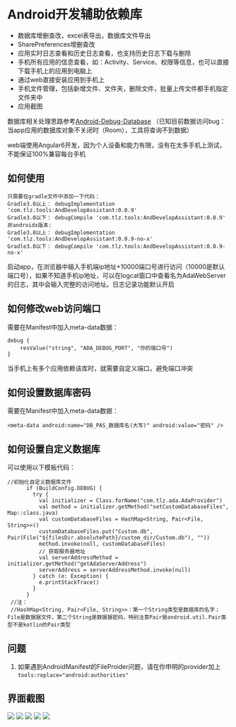 # Android开发辅助依赖库
- 数据库增删查改，excel表导出，数据库文件导出
- SharePreferences增删查改
- 应用实时日志查看和历史日志查看，也支持历史日志下载与删除
- 手机所有应用的信息查看，如：Activity、Service、权限等信息，也可以直接下载手机上的应用到电脑上
- 通过web直接安装应用到手机上
- 手机文件管理，包括新增文件、文件夹，删除文件，批量上传文件都手机指定文件夹中
- 应用截图

数据库相关处理思路参考[Android-Debug-Database](https://github.com/amitshekhariitbhu/Android-Debug-Database)
（已知目前数据访问bug：当app应用的数据库对象不关闭时（Room），工具将查询不到数据）

web端使用Angular6开发，因为个人设备和能力有限，没有在太多手机上测试，不能保证100%兼容每台手机

## 如何使用

```
只需要在gradle文件中添加一下代码：
Gradle3.0以上： debugImplementation 'com.tlz.tools:AndDevelopAssistant:0.0.9'
Gradle3.0以下： debugCompile 'com.tlz.tools:AndDevelopAssistant:0.0.9'
非androidx版本:
Gradle3.0以上： debugImplementation 'com.tlz.tools:AndDevelopAssistant:0.0.9-no-x'
Gradle3.0以下： debugCompile 'com.tlz.tools:AndDevelopAssistant:0.0.9-no-x'
```

启动app，在浏览器中输入手机端ip地址+10000端口号进行访问（10000是默认端口号），如果不知道手机ip地址，可以在logcat窗口中查看名为AdaWebServer的日志，其中会输入完整的访问地址。日志记录功能默认开启

## 如何修改web访问端口

需要在Manifest中加入meta-data数据：

```
debug {
    resValue("string", "ADA_DEBUG_PORT", "你的端口号")
}
```

当手机上有多个应用依赖该库时，就需要自定义端口，避免端口冲突

## 如何设置数据库密码

需要在Manifest中加入meta-data数据：

```
<meta-data android:name="DB_PAS_数据库名(大写)" android:value="密码" />
```

## 如何设置自定义数据库

可以使用以下模板代码：

```
//初始化自定义数据库文件
      if (BuildConfig.DEBUG) {
        try {
          val initializer = Class.forName("com.tlz.ada.AdaProvider")
          val method = initializer.getMethod("setCustomDatabaseFiles", Map::class.java)
          val customDatabaseFiles = HashMap<String, Pair<File, String>>()
          customDatabaseFiles.put("Custom.db", Pair(File("${filesDir.absolutePath}/custom_dir/Custom.db"), ""))
          method.invoke(null, customDatabaseFiles)
          // 获取服务器地址
          val serverAddressMethod = initializer.getMethod("getAdaServerAddress")
          serverAddress = serverAddressMethod.invoke(null)
        } catch (e: Exception) {
          e.printStackTrace()
        }
      }
 //注：
 //HashMap<String, Pair<File, String>>：第一个String类型是数据库的名字；File是数据据文件，第二个String是数据据密码，特别注意Pair是android.util.Pair类型不是kotlin的Pair类型
```

## 问题
1. 如果遇到AndroidManifest的FileProider问题，请在你申明的provider加上`tools:replace="android:authorities"`

## 界面截图

<img src="https://github.com/tomlezen/AndDevelopAssistant/blob/master/screenshots/Log.png"></img>
<img src="https://github.com/tomlezen/AndDevelopAssistant/blob/master/screenshots/File.png"></img>
<img src="https://github.com/tomlezen/AndDevelopAssistant/blob/master/screenshots/application.png"></img>
<img src="https://github.com/tomlezen/AndDevelopAssistant/blob/master/screenshots/SharePrefrences.png"></img>
<img src="https://github.com/tomlezen/AndDevelopAssistant/blob/master/screenshots/Database.png"></img>
